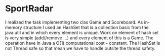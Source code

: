 # SportRadar
I realized the task implementing two clas Game and Scoreboard.
As in-memory structure I used an HashSet that is a collection basic from the java.util and in which every element is unique. Work on element of hash set is very simple (add//remove ...)
and every element of this is a Game. The operation have in Java a O(1) computational cost - constant.
The HashSet is not Thread safe so that mean we have to handle outsite the thread safety.
